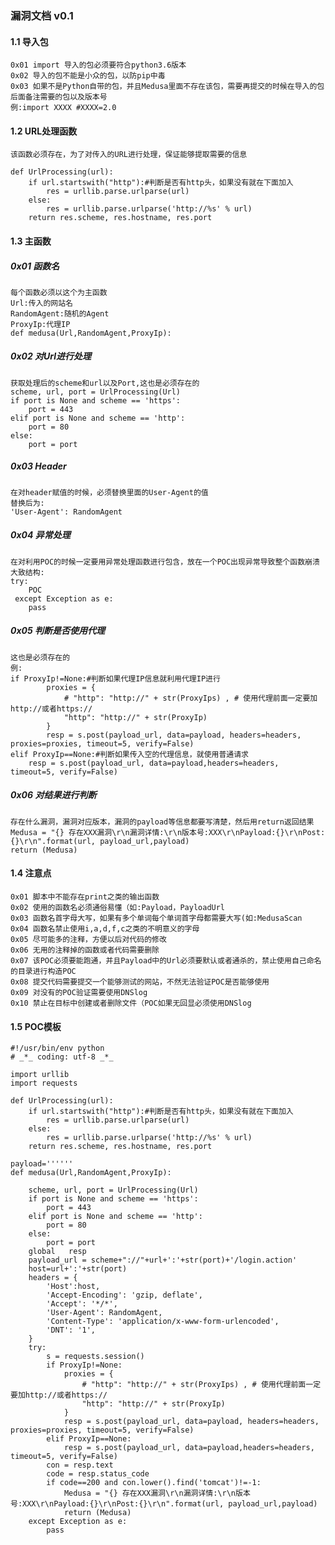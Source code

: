 ### 漏洞文档 v0.1
#### 1.1 导入包
	0x01 import 导入的包必须要符合python3.6版本
	0x02 导入的包不能是小众的包，以防pip中毒
	0x03 如果不是Python自带的包，并且Medusa里面不存在该包，需要再提交的时候在导入的包后面备注需要的包以及版本号
	例:import XXXX #XXXX=2.0
#### 1.2 URL处理函数
	该函数必须存在，为了对传入的URL进行处理，保证能够提取需要的信息

	def UrlProcessing(url):
		if url.startswith("http"):#判断是否有http头，如果没有就在下面加入
			res = urllib.parse.urlparse(url)
		else:
			res = urllib.parse.urlparse('http://%s' % url)
		return res.scheme, res.hostname, res.port
		
#### 1.3 主函数
##### 0x01 函数名
	每个函数必须以这个为主函数
	Url:传入的网站名
	RandomAgent:随机的Agent
	ProxyIp:代理IP
	def medusa(Url,RandomAgent,ProxyIp):
##### 0x02 对Url进行处理
	获取处理后的scheme和url以及Port,这也是必须存在的
	scheme, url, port = UrlProcessing(Url)
    if port is None and scheme == 'https':
        port = 443
    elif port is None and scheme == 'http':
        port = 80
    else:
        port = port
##### 0x03 Header
	在对header赋值的时候，必须替换里面的User-Agent的值
	替换后为:
	'User-Agent': RandomAgent
##### 0x04 异常处理
	在对利用POC的时候一定要用异常处理函数进行包含，放在一个POC出现异常导致整个函数崩溃
	大致结构:
	try:
	    POC
	 except Exception as e:
	    pass
##### 0x05 判断是否使用代理
	这也是必须存在的
	例:
	if ProxyIp!=None:#判断如果代理IP信息就利用代理IP进行
            proxies = {
                # "http": "http://" + str(ProxyIps) , # 使用代理前面一定要加http://或者https://
                "http": "http://" + str(ProxyIp)
            }
            resp = s.post(payload_url, data=payload, headers=headers, proxies=proxies, timeout=5, verify=False)
	elif ProxyIp==None:#判断如果传入空的代理信息，就使用普通请求
		resp = s.post(payload_url, data=payload,headers=headers, timeout=5, verify=False)
##### 0x06 对结果进行判断
	存在什么漏洞，漏洞对应版本，漏洞的payload等信息都要写清楚，然后用return返回结果
	Medusa = "{} 存在XXX漏洞\r\n漏洞详情:\r\n版本号:XXX\r\nPayload:{}\r\nPost:{}\r\n".format(url, payload_url,payload)
	return (Medusa)
#### 1.4 注意点
	0x01 脚本中不能存在print之类的输出函数
	0x02 使用的函数名必须通俗易懂（如:Payload，PayloadUrl
	0x03 函数名首字母大写，如果有多个单词每个单词首字母都需要大写(如:MedusaScan
	0x04 函数名禁止使用i,a,d,f,c之类的不明意义的字母
	0x05 尽可能多的注释，方便以后对代码的修改
	0x06 无用的注释掉的函数或者代码需要删除
	0x07 该POC必须要能跑通，并且Payload中的Url必须要默认或者通杀的，禁止使用自己命名的目录进行构造POC
	0x08 提交代码需要提交一个能够测试的网站，不然无法验证POC是否能够使用
	0x09 对没有的POC验证需要使用DNSlog
	0x10 禁止在目标中创建或者删除文件（POC如果无回显必须使用DNSlog
#### 1.5 POC模板
	#!/usr/bin/env python
	# _*_ coding: utf-8 _*_

	import urllib
	import requests

	def UrlProcessing(url):
		if url.startswith("http"):#判断是否有http头，如果没有就在下面加入
			res = urllib.parse.urlparse(url)
		else:
			res = urllib.parse.urlparse('http://%s' % url)
		return res.scheme, res.hostname, res.port

	payload=''''''
	def medusa(Url,RandomAgent,ProxyIp):

		scheme, url, port = UrlProcessing(Url)
		if port is None and scheme == 'https':
			port = 443
		elif port is None and scheme == 'http':
			port = 80
		else:
			port = port
		global   resp
		payload_url = scheme+"://"+url+':'+str(port)+'/login.action'
		host=url+':'+str(port)
		headers = {
			'Host':host,
			'Accept-Encoding': 'gzip, deflate',
			'Accept': '*/*',
			'User-Agent': RandomAgent,
			'Content-Type': 'application/x-www-form-urlencoded',
			'DNT': '1',
		}
		try:
			s = requests.session()
			if ProxyIp!=None:
				proxies = {
					# "http": "http://" + str(ProxyIps) , # 使用代理前面一定要加http://或者https://
					"http": "http://" + str(ProxyIp)
				}
				resp = s.post(payload_url, data=payload, headers=headers, proxies=proxies, timeout=5, verify=False)
			elif ProxyIp==None:
				resp = s.post(payload_url, data=payload,headers=headers, timeout=5, verify=False)
			con = resp.text
			code = resp.status_code
			if code==200 and con.lower().find('tomcat')!=-1:
				Medusa = "{} 存在XXX漏洞\r\n漏洞详情:\r\n版本号:XXX\r\nPayload:{}\r\nPost:{}\r\n".format(url, payload_url,payload)
				return (Medusa)
		except Exception as e:
			pass